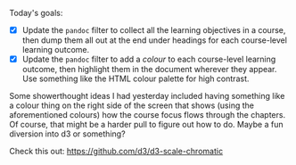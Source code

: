 Today's goals:

* [X] Update the `pandoc` filter to collect all the learning objectives in a
      course, then dump them all out at the end under headings for each
      course-level learning outcome.
* [X] Update the `pandoc` filter to add a *colour* to each course-level learning
      outcome, then highlight them in the document wherever they appear. Use
      something like the HTML colour palette for high contrast.

Some showerthought ideas I had yesterday included having something like a colour
thing on the right side of the screen that shows (using the aforementioned
colours) how the course focus flows through the chapters. Of course, that might
be a harder pull to figure out how to do. Maybe a fun diversion into d3 or
something?

Check this out: https://github.com/d3/d3-scale-chromatic
